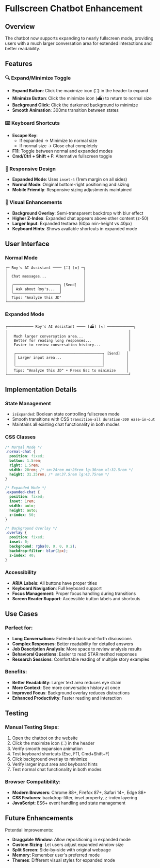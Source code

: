 # Fullscreen Chatbot Enhancement

## Overview

The chatbot now supports expanding to nearly fullscreen mode, providing users with a much larger conversation area for extended interactions and better readability.

## Features

### 🔍 Expand/Minimize Toggle
- **Expand Button**: Click the maximize icon (⛶) in the header to expand
- **Minimize Button**: Click the minimize icon (⛴) to return to normal size
- **Background Click**: Click the darkened background to minimize
- **Smooth Animation**: 300ms transition between states

### ⌨️ Keyboard Shortcuts
- **Escape Key**: 
  - If expanded → Minimize to normal size
  - If normal size → Close chat completely
- **F11**: Toggle between normal and expanded modes
- **Cmd/Ctrl + Shift + F**: Alternative fullscreen toggle

### 📐 Responsive Design
- **Expanded Mode**: Uses `inset-4` (1rem margin on all sides)
- **Normal Mode**: Original bottom-right positioning and sizing
- **Mobile Friendly**: Responsive sizing adjustments maintained

### 🎨 Visual Enhancements
- **Background Overlay**: Semi-transparent backdrop with blur effect
- **Higher Z-Index**: Expanded chat appears above other content (z-50)
- **Larger Input**: Expanded textarea (60px min-height vs 40px)
- **Keyboard Hints**: Shows available shortcuts in expanded mode

## User Interface

### Normal Mode
```
┌─ Roy's AI Assistant ──── [⛶] [✕] ─┐
│                                   │
│  Chat messages...                 │
│                                   │
│  ┌─────────────────────┐ [Send]   │
│  │ Ask about Roy's...  │          │
│  └─────────────────────┘          │
│  Tips: "Analyze this JD"          │
└───────────────────────────────────┘
```

### Expanded Mode  
```
┌──────────── Roy's AI Assistant ──── [⛴] [✕] ────────────┐
│                                                        │
│   Much larger conversation area...                     │
│   Better for reading long responses...                 │
│   Easier to review conversation history...             │
│                                                        │
│   ┌────────────────────────────────────────┐ [Send]   │
│   │ Larger input area...                   │          │
│   │                                        │          │
│   └────────────────────────────────────────┘          │
│   Tips: "Analyze this JD" • Press Esc to minimize     │
└────────────────────────────────────────────────────────┘
```

## Implementation Details

### State Management
- `isExpanded`: Boolean state controlling fullscreen mode
- Smooth transitions with CSS `transition-all duration-300 ease-in-out`
- Maintains all existing chat functionality in both modes

### CSS Classes
```css
/* Normal Mode */
.normal-chat {
  position: fixed;
  bottom: 1.5rem;
  right: 1.5rem;
  width: 20rem; /* sm:24rem md:26rem lg:30rem xl:32.5rem */
  height: 31.25rem; /* sm:37.5rem lg:43.75rem */
}

/* Expanded Mode */
.expanded-chat {
  position: fixed;
  inset: 1rem;
  width: auto;
  height: auto;
  z-index: 50;
}

/* Background Overlay */
.overlay {
  position: fixed;
  inset: 0;
  background: rgba(0, 0, 0, 0.2);
  backdrop-filter: blur(2px);
  z-index: 40;
}
```

### Accessibility
- **ARIA Labels**: All buttons have proper titles
- **Keyboard Navigation**: Full keyboard support
- **Focus Management**: Proper focus handling during transitions
- **Screen Reader Support**: Accessible button labels and shortcuts

## Use Cases

### Perfect for:
- **Long Conversations**: Extended back-and-forth discussions
- **Complex Responses**: Better readability for detailed answers
- **Job Description Analysis**: More space to review analysis results
- **Behavioral Questions**: Easier to read STAR method responses
- **Research Sessions**: Comfortable reading of multiple story examples

### Benefits:
- **Better Readability**: Larger text area reduces eye strain
- **More Context**: See more conversation history at once
- **Improved Focus**: Background overlay reduces distractions
- **Enhanced Productivity**: Faster reading and interaction

## Testing

### Manual Testing Steps:
1. Open the chatbot on the website
2. Click the maximize icon (⛶) in the header
3. Verify smooth expansion animation
4. Test keyboard shortcuts (Esc, F11, Cmd+Shift+F)
5. Click background overlay to minimize
6. Verify larger input area and keyboard hints
7. Test normal chat functionality in both modes

### Browser Compatibility:
- **Modern Browsers**: Chrome 88+, Firefox 87+, Safari 14+, Edge 88+
- **CSS Features**: backdrop-filter, inset property, z-index layering
- **JavaScript**: ES6+ event handling and state management

## Future Enhancements

Potential improvements:
- **Draggable Window**: Allow repositioning in expanded mode
- **Custom Sizing**: Let users adjust expanded window size
- **Split Screen**: Side-by-side with original webpage
- **Memory**: Remember user's preferred mode
- **Themes**: Different visual styles for expanded mode